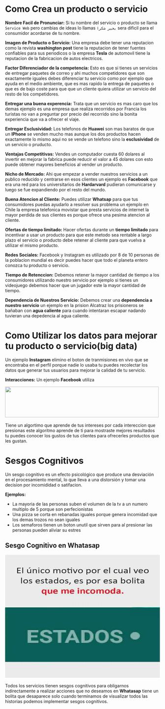 # Como Crea un producto o servicio

**Nombre Facil de Pronunciar:** Si tu nombre del servicio o producto se llama ``Service Web`` pero cambias de ideas lo llamas ```بخير شكرا``` sera dificil para el consumidor acordarse de tu nombre. 

**Imagen de Producto o Servicio:** Una empresa debe tener una reputacion como la revista **washington post** tiene la reputacion de tener fuentes confiables para sus periodicos o la empresa **Tesla** de automovil tiene la reputacion de la fabricacion de autos electricos.

**Factor Diferenciador de la competencia:** Esto es que si tienes un servicios de entregar paquetes de correo y ahi muchos competidores que son exactamente iguales debes diferenciar tu servicio como por ejemplo que ayuda en el medio ambiente, que es mas rapido la entrega de paquetes o que es de bajo coste para que que un cliente quiera utilizar un servicio del resto de los competidores.

**Entregar una buena experencia:** Trata que un servicio es mas caro que los demas  ejemplo es una empresa que realiza recorridos por Francia los turistas no van a preguntar por precio del recorrido sino la bonita experiencia que va a ofrecer el viaje. 

**Entregar Esclusividad:** Los telefonos de **Huawei** son mas baratos de que un **IPhone** se venden mucho mas aunque los dos productos hacen exactamente lo mismo aqui no se vende un telefono sino la **esclusividad** de un servicio o pruducto.

**Ventajas Competitivas:** Vendes un computador cuesta 60 dolares al invertir en mejorar la fabrica puede reducir el valor a 45 dolares con esto puede obtener mayores beneficios al vender un producto.

**Nicho de Mercado:** Ahi que empezar a vender nuestros servicios a un publico reducido y centrarse en esos clientes un ejemplo es **Facebook** que era una red para los universitarios de **Hardarvard** pudieran comunicarse y luego se fue expandiendo por el resto del mundo.

**Buena Atencion al Cliente:** Puedes utilizar **Whatsap** para que tus consumidores puedas ayudarlo a resolver sus problema un ejemplo en Chile la empresa telefonica movistar que presta servicios de internet la mayor perdida de sus clientes es porque ofrece una pesima atencion al cliente.

**Ofertas de tiempo limitado:** Hacer ofertas durante un **tiempo limitado** para incentivar a usar un producto para que este metodo sea rentable a largo plazo el servicio o producto debe retener al cliente para que vuelva a utilizar el mismo producto.

**Redes Sociales:** Facebook y Instagram es utilizado por 8 de 10 personas de la poblacion mundial es decir puedes hacer que todo el planeta entero conozca tu producto o servicio.

**Tiempo de Retenccion:** Debemos retener la mayor cantidad de tiempo a los consumidores utilizando nuestro servicio por ejemplo si tienes un videojuego debemos hacer que un jugador este la mayor cantidad de tiempo.

**Dependencia de Nuestros Servicio:** Debemos crear una **dependencia a nuestro servicio** un ejemplo en la prision Alcatraz los prisioneros se bañaban con **agua caliente** para cuando intentaran escapar nadando tuvieran una depedencia al agua caliente.

# Como Utilizar los datos para mejorar tu producto o servicio(big data)

Un ejemplo **Instagram** elimino el boton de tranmisiones en vivo que se encontraba en el perfil porque nadie lo usaba tu puedes recolectar los datos que generar tus usuarios para mejorar la calidad de tu servicio.

**Interacciones:** Un ejemplo **Facebook** utiliza 

<img src="https://github.com/IDiegoUlises/Ofrecer-un-Servicio-y-Analizar-los-Datos/blob/master/images/emoticon-facebook.gif" width="500" height="100" />

Tiene un algortimo que aprende de tus intereses por cada intereccion que presionas este algoritmo aprende de ti para mostraste mejores resultados tu puedes conocer los gustos de tus clientes para ofrecerles productos que les gustan.

# Sesgos Cognitivos 

Un sesgo cognitivo es un efecto psicológico que produce una desviación en el procesamiento mental, lo que lleva a una distorsión y tomar una decision por incomididad o satifacion.

**Ejemplos:**
* La mayoria de las personas suben el volumen de la tv a un numero multiplo de 5 porque son perfecionistas
* Una pizza se corta en rebanadas iguales porque genera incomidad que los demas trozos no sean iguales
* Los semaforos tienen un boton unutil que sirven para al presionar las personas pueden aliviar su estres

## Sesgo Cognitivo en Whatasap

<img src="https://github.com/IDiegoUlises/Crear-un-Servicio-Con-Big-Data/blob/master/images/incomidad.jpg" width="600" height="400" />

Todos los servicios tienen sesgos cognitivos para obligarnos indirectamente a realizar acciones que no deseamos en **Whatasap** tiene un bolita que desaparece solo cuando terminamos de visualizar todos las historias podemos implementar sesgos cognitivos.







